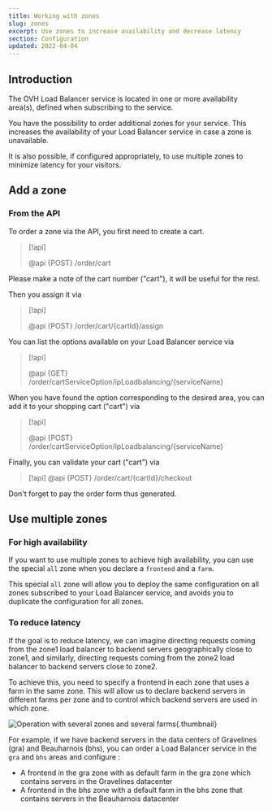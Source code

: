 ```yaml
---
title: Working with zones
slug: zones
excerpt: Use zones to increase availability and decrease latency
section: Configuration
updated: 2022-04-04
---
```



## Introduction

The OVH Load Balancer service is located in one or more availability area(s),
defined when subscribing to the service.

You have the possibility to order additional zones for your service.
This increases the availability of your Load Balancer service in case a zone is unavailable.

It is also possible, if configured appropriately, to use multiple zones to minimize latency for your visitors.

## Add a zone

### From the API

To order a zone via the API, you first need to create a cart.

> [!api]
>
> @api {POST} /order/cart
>

Please make a note of the cart number ("cart"), it will be useful for the rest.

Then you assign it via

> [!api]
>
> @api {POST} /order/cart/{cartId}/assign
>

You can list the options available on your Load Balancer service via

> [!api]
>
> @api {GET} /order/cartServiceOption/ipLoadbalancing/{serviceName}
>

When you have found the option corresponding to the desired area, you can add it to your shopping cart ("cart") via

> [!api]
>
> @api {POST} /order/cartServiceOption/ipLoadbalancing/{serviceName}
>

Finally, you can validate your cart ("cart") via

> [!api]
> @api {POST} /order/cart/{cartId}/checkout
>

Don't forget to pay the order form thus generated.



## Use multiple zones

### For high availability

If you want to use multiple zones to achieve high availability, you can use the special `all` zone when you declare a `frontend` and a `farm`.

This special `all` zone will allow you to deploy the same configuration on all zones subscribed to your Load Balancer service, and avoids you to duplicate the configuration for all zones.

### To reduce latency

If the goal is to reduce latency, we can imagine directing requests coming from the zone1 load balancer to backend servers geographically close to zone1, and similarly, directing requests coming from the zone2 load balancer to backend servers close to zone2.

To achieve this, you need to specify a frontend in each zone that uses a farm in the same zone.
This will allow us to declare backend servers in different farms per zone and to control which backend servers are used in which zone.

![Operation with several zones and several farms](images/multi_zones_multi_backends.png){.thumbnail}

For example, if we have backend servers in the data centers of Gravelines (gra) and Beauharnois (bhs),
you can order a Load Balancer service in the `gra` and `bhs` areas and configure :

- A frontend in the gra zone with as default farm in the gra zone which contains servers in the Gravelines datacenter
- A frontend in the bhs zone with a default farm in the bhs zone that contains servers in the Beauharnois datacenter
